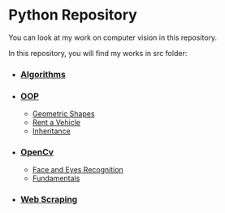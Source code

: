 # Python Repository

You can look at my work on computer vision in this repository.

In this repository, you will find my works in src folder:

* ### [Algorithms](https://github.com/ugurcankok/Python/tree/master/src/Algorithms)
 
* ### [OOP](https://github.com/ugurcankok/Python/tree/master/src/OOP)
  * [Geometric Shapes](https://github.com/ugurcankok/Python/tree/master/src/OOP/Geometric%20Shapes)
  * [Rent a Vehicle](https://github.com/ugurcankok/Python/tree/master/src/OOP/Rent%20a%20Vehicle)
  * [Inheritance](https://github.com/ugurcankok/Python/tree/master/src/OOP/inheritance)

* ### [OpenCv](https://github.com/ugurcankok/Python/tree/master/src/OpenCv)
  * [Face and Eyes Recognition](https://github.com/ugurcankok/Python/tree/master/src/OpenCv/Face%20and%20Eyes%20Recognition)
  * [Fundamentals](https://github.com/ugurcankok/Python/tree/master/src/OpenCv/Fundamentals)

* ### [Web Scraping](https://github.com/ugurcankok/Python/tree/master/src/Web%20Scraping)
